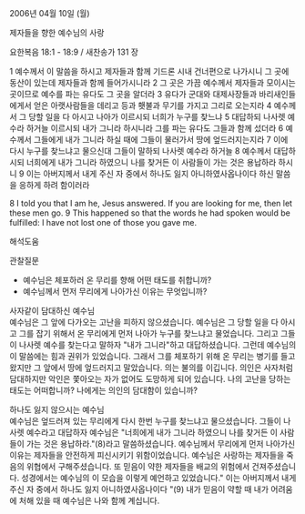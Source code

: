 2006년 04월 10일 (월)

제자들을 향한 예수님의 사랑



요한복음 18:1 - 18:9 / 새찬송가 131 장


1 예수께서 이 말씀을 하시고 제자들과 함께 기드론 시내 건너편으로 나가시니 그 곳에 동산이 있는데 제자들과 함께 들어가시니라 2 그 곳은 가끔 예수께서 제자들과 모이시는 곳이므로 예수를 파는 유다도 그 곳을 알더라 3 유다가 군대와 대제사장들과 바리새인들에게서 얻은 아랫사람들을 데리고 등과 횃불과 무기를 가지고 그리로 오는지라 4 예수께서 그 당할 일을 다 아시고 나아가 이르시되 너희가 누구를 찾느냐 5 대답하되 나사렛 예수라 하거늘 이르시되 내가 그니라 하시니라 그를 파는 유다도 그들과 함께 섰더라 6 예수께서 그들에게 내가 그니라 하실 때에 그들이 물러가서 땅에 엎드러지는지라 7 이에 다시 누구를 찾느냐고 물으신대 그들이 말하되 나사렛 예수라 하거늘 8 예수께서 대답하시되 너희에게 내가 그니라 하였으니 나를 찾거든 이 사람들이 가는 것은 용납하라 하시니 9 이는 아버지께서 내게 주신 자 중에서 하나도 잃지 아니하였사옵나이다 하신 말씀을 응하게 하려 함이러라  

8  I told you that I am he, Jesus answered. If you are looking for me, then let these men go. 9 This happened so that the words he had spoken would be fulfilled: I have not lost one of those you gave me.

해석도움





관찰질문
- 예수님은 체포하러 온 무리를 향해 어떤 태도를 취합니까?
- 예수님께서 먼저 무리에게 나아가신 이유는 무엇입니까?

사자같이 담대하신 예수님  
예수님은 그 앞에 다가오는 고난을 피하지 않으셨습니다. 예수님은 그 당할 일을 다 아시고 그를 잡기 위해서 온 무리에게 먼저 나아가 누구를 찾느냐고 물었습니다. 그리고 그들이 나사렛 예수를 찾는다고 말하자 "내가 그니라"하고 대답하셨습니다. 그런데 예수님의 이 말씀에는 힘과 권위가 있었습니다. 그래서 그를 체포하기 위해 온 무리는 병기를 들고 왔지만 그 앞에서 땅에 엎드러지고 말았습니다. 의는 불의를 이깁니다. 의인은 사자처럼 담대하지만 악인은 쫓아오는 자가 없어도 도망하게 되어 있습니다. 나의 고난을 당하는 태도는 어떠합니까? 나에게는 의인의 담대함이 있습니까? 

하나도 잃지 않으시는 예수님  
예수님은 엎드러져 있는 무리에게 다시 한번 누구를 찾느냐고 물으셨습니다. 그들이 나사렛 예수라고 대답하자 예수님은 "너희에게 내가 그니라 하였으니 나를 찾거든 이 사람들이 가는 것은 용납하라."(8)라고 말씀하셨습니다. 예수님께서 무리에게 먼저 나아가신 이유는 제자들을 안전하게 피신시키기 위함이었습니다. 예수님은 사랑하는 제자들을 죽음의 위협에서 구해주셨습니다. 또 믿음이 약한 제자들을 배교의 위험에서 건져주셨습니다. 성경에서는 예수님의 이 모습을 이렇게 예언하고 있었습니다." 이는 아버지께서 내게 주신 자 중에서 하나도 잃지 아니하였사옵나이다 "(9) 내가 믿음이 약할 때 내가 어려움에 처해 있을 때 예수님은 나와 함께 계십니다.